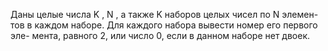  Даны целые числа K , N , а также K наборов целых чисел по N элемен-
 тов в каждом наборе. Для каждого набора вывести номер его первого эле-
 мента, равного 2, или число 0, если в данном наборе нет двоек.

